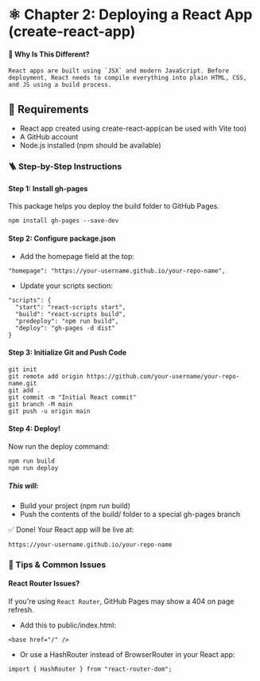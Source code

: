 # ⚛️ Chapter 2: Deploying a React App (create-react-app)

#### 🧠 Why Is This Different?
```
React apps are built using `JSX` and modern JavaScript. Before deployment, React needs to compile everything into plain HTML, CSS, and JS using a build process.
```
## 🔧 Requirements

- React app created using create-react-app(can be used with Vite too)
- A GitHub account
- Node.js installed (npm should be available)

### 🪜 Step-by-Step Instructions

#### Step 1: Install gh-pages

This package helps you deploy the build folder to GitHub Pages.

```
npm install gh-pages --save-dev
```
#### Step 2: Configure package.json

- Add the homepage field at the top:

```
"homepage": "https://your-username.github.io/your-repo-name",
```
- Update your scripts section:
```
"scripts": {
  "start": "react-scripts start",
  "build": "react-scripts build",
  "predeploy": "npm run build",
  "deploy": "gh-pages -d dist"
}
```

#### Step 3: Initialize Git and Push Code
```
git init
git remote add origin https://github.com/your-username/your-repo-name.git
git add .
git commit -m "Initial React commit"
git branch -M main
git push -u origin main
```
#### Step 4: Deploy!
Now run the deploy command:
```
npm run build
npm run deploy
```
##### This will:
- Build your project (npm run build)
- Push the contents of the build/ folder to a special gh-pages branch

✅ Done!
Your React app will be live at:
```
https://your-username.github.io/your-repo-name
```

### 🧠 Tips & Common Issues

#### React Router Issues?
If you're using `React Router`, GitHub Pages may show a 404 on page refresh.
- Add this to public/index.html:
```
<base href="/" />
```

- Or use a HashRouter instead of BrowserRouter in your React app:
```
import { HashRouter } from "react-router-dom";
```
